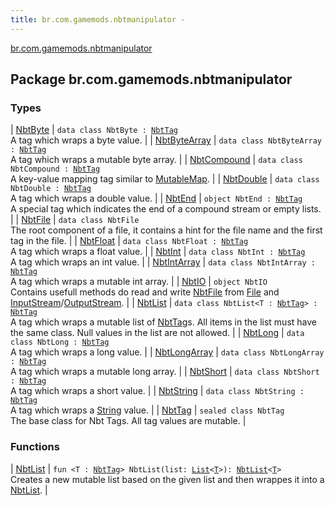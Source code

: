 ```yaml
---
title: br.com.gamemods.nbtmanipulator - 
---
```


[br.com.gamemods.nbtmanipulator](./index.html)

## Package br.com.gamemods.nbtmanipulator

### Types

| [NbtByte](-nbt-byte/index.html) | `data class NbtByte : `[`NbtTag`](-nbt-tag.html)<br>A tag which wraps a byte value. |
| [NbtByteArray](-nbt-byte-array/index.html) | `data class NbtByteArray : `[`NbtTag`](-nbt-tag.html)<br>A tag which wraps a mutable byte array. |
| [NbtCompound](-nbt-compound/index.html) | `data class NbtCompound : `[`NbtTag`](-nbt-tag.html)<br>A key-value mapping tag similar to [MutableMap](https://kotlinlang.org/api/latest/jvm/stdlib/kotlin.collections/-mutable-map/index.html). |
| [NbtDouble](-nbt-double/index.html) | `data class NbtDouble : `[`NbtTag`](-nbt-tag.html)<br>A tag which wraps a double value. |
| [NbtEnd](-nbt-end.html) | `object NbtEnd : `[`NbtTag`](-nbt-tag.html)<br>A special tag which indicates the end of a compound stream or empty lists. |
| [NbtFile](-nbt-file/index.html) | `data class NbtFile`<br>The root component of a file, it contains a hint for the file name and the first tag in the file. |
| [NbtFloat](-nbt-float/index.html) | `data class NbtFloat : `[`NbtTag`](-nbt-tag.html)<br>A tag which wraps a float value. |
| [NbtInt](-nbt-int/index.html) | `data class NbtInt : `[`NbtTag`](-nbt-tag.html)<br>A tag which wraps an int value. |
| [NbtIntArray](-nbt-int-array/index.html) | `data class NbtIntArray : `[`NbtTag`](-nbt-tag.html)<br>A tag which wraps a mutable int array. |
| [NbtIO](-nbt-i-o/index.html) | `object NbtIO`<br>Contains usefull methods do read and write [NbtFile](-nbt-file/index.html) from [File](https://docs.oracle.com/javase/6/docs/api/java/io/File.html) and [InputStream](https://docs.oracle.com/javase/6/docs/api/java/io/InputStream.html)/[OutputStream](https://docs.oracle.com/javase/6/docs/api/java/io/OutputStream.html). |
| [NbtList](-nbt-list/index.html) | `data class NbtList<T : `[`NbtTag`](-nbt-tag.html)`> : `[`NbtTag`](-nbt-tag.html)<br>A tag which wraps a mutable list of [NbtTag](-nbt-tag.html)s. All items in the list must have the same class. Null values in the list are not allowed. |
| [NbtLong](-nbt-long/index.html) | `data class NbtLong : `[`NbtTag`](-nbt-tag.html)<br>A tag which wraps a long value. |
| [NbtLongArray](-nbt-long-array/index.html) | `data class NbtLongArray : `[`NbtTag`](-nbt-tag.html)<br>A tag which wraps a mutable long array. |
| [NbtShort](-nbt-short/index.html) | `data class NbtShort : `[`NbtTag`](-nbt-tag.html)<br>A tag which wraps a short value. |
| [NbtString](-nbt-string/index.html) | `data class NbtString : `[`NbtTag`](-nbt-tag.html)<br>A tag which wraps a [String](https://kotlinlang.org/api/latest/jvm/stdlib/kotlin/-string/index.html) value. |
| [NbtTag](-nbt-tag.html) | `sealed class NbtTag`<br>The base class for Nbt Tags. All tag values are mutable. |

### Functions

| [NbtList](-nbt-list.html) | `fun <T : `[`NbtTag`](-nbt-tag.html)`> NbtList(list: `[`List`](https://kotlinlang.org/api/latest/jvm/stdlib/kotlin.collections/-list/index.html)`<`[`T`](-nbt-list.html#T)`>): `[`NbtList`](-nbt-list/index.html)`<`[`T`](-nbt-list.html#T)`>`<br>Creates a new mutable list based on the given list and then wrappes it into a [NbtList](-nbt-list/index.html). |

